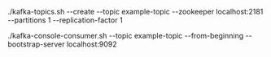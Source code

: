 ./kafka-topics.sh --create  --topic example-topic --zookeeper localhost:2181 --partitions 1 --replication-factor 1



./kafka-console-consumer.sh --topic example-topic --from-beginning --bootstrap-server localhost:9092